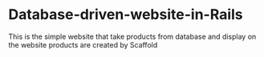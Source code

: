 # Database-driven-website-in-Rails
This is the simple website that take products from database and display on the website
products are created by Scaffold
